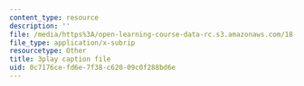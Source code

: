 ```yaml
---
content_type: resource
description: ''
file: /media/https%3A/open-learning-course-data-rc.s3.amazonaws.com/18-03sc-differential-equations-fall-2011/0c7176cefd6e7f38c62009c0f288bd6e_v4YcejwdQC0.srt
file_type: application/x-subrip
resourcetype: Other
title: 3play caption file
uid: 0c7176ce-fd6e-7f38-c620-09c0f288bd6e
---
```

